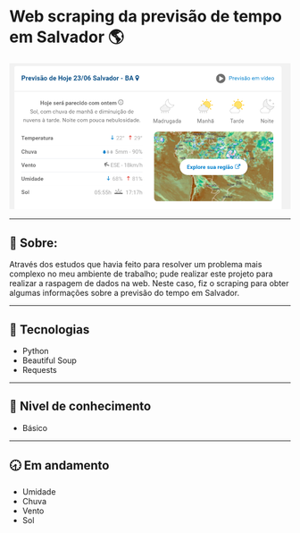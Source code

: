 # Web scraping da previsão de tempo em Salvador 🌎

<img src='preview-img/previsao-ssa.png' alt= ''>

<hr>

## 📐 Sobre:

<p>Através dos estudos que havia feito para resolver um problema mais complexo no meu ambiente de trabalho; pude realizar este projeto para realizar a raspagem de dados na web. Neste caso, fiz o scraping para obter algumas informações sobre a previsão do tempo em Salvador.</p>
<hr>

## 📌 Tecnologias 
-   Python
-   Beautiful Soup
-   Requests
<hr>

## 📰 Nivel de conhecimento
- Básico
<hr>

## 🕣 Em andamento
- Umidade
- Chuva
- Vento
- Sol